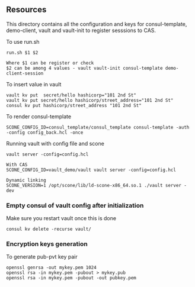 ## Resources
This directory contains all the configuration and keys for consul-template, demo-client, vault and vault-init to register sesssions to CAS.

To use run.sh
```
run.sh $1 $2

Where $1 can be register or check
$2 can be among 4 values - vault vault-init consul-template demo-client-session

```

To insert value in vault 
```
vault kv put  secret/hello hashicorp="101 2nd St"
vault kv put secret/hello hashicorp/street_address="101 2nd St"
consul kv put hashicorp/street_address "101 2nd St"

```
To render consul-template 
```
SCONE_CONFIG_ID=consul_template/consul_template consul-template -auth -config config_back.hcl -once

```


Running vault with config file and scone
```
vault server -config=config.hcl

With CAS
SCONE_CONFIG_ID=vault_demo/vault vault server -config=config.hcl

Dynamic linking
SCONE_VERSION=1 /opt/scone/lib/ld-scone-x86_64.so.1 ./vault server -dev 
```

### Empty consul of vault config after initialization

Make sure you restart vault once this is done
```
consul kv delete -recurse vault/
```
### Encryption keys generation

To generate pub-pvt key pair

```
openssl genrsa -out mykey.pem 1024
openssl rsa -in mykey.pem -pubout > mykey.pub
openssl rsa -in mykey.pem -pubout -out pubkey.pem
```

